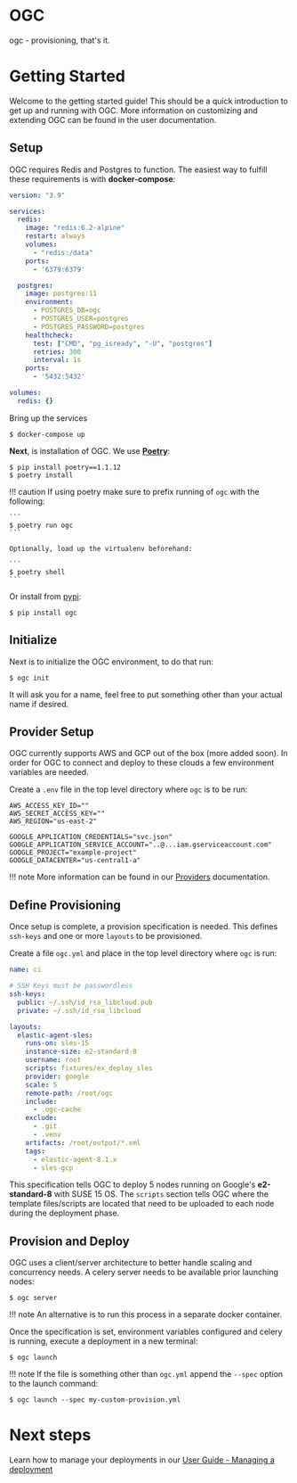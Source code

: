 # OGC

ogc - provisioning, that's it.

# Getting Started

Welcome to the getting started guide! This should be a quick introduction to get up and running with OGC. More information on customizing and extending OGC can be found in the user documentation.

## Setup

OGC requires Redis and Postgres to function. The easiest way to fulfill these requirements is with **docker-compose**:

```yaml
version: "3.9"

services:
  redis:
    image: "redis:6.2-alpine"
    restart: always
    volumes:
      - "redis:/data"
    ports:
      - '6379:6379'  

  postgres:
    image: postgres:11
    environment:
      - POSTGRES_DB=ogc
      - POSTGRES_USER=postgres
      - POSTGRES_PASSWORD=postgres
    healthcheck:
      test: ["CMD", "pg_isready", "-U", "postgres"]
      retries: 300
      interval: 1s
    ports:
      - '5432:5432'

volumes:
  redis: {}
```

Bring up the services

 `$ docker-compose up`

**Next**, is installation of OGC. We use **[Poetry](https://python-poetry.org/)**:

```shell
$ pip install poetry==1.1.12
$ poetry install
```

!!! caution
    If using poetry make sure to prefix running of `ogc` with the following:

    ```
    $ poetry run ogc
    ```

    Optionally, load up the virtualenv beforehand:

    ```
    $ poetry shell
    ```

Or install from [pypi](https://pypi.org):

```
$ pip install ogc
```

## Initialize

Next is to initialize the OGC environment, to do that run:

```
$ ogc init
```

It will ask you for a name, feel free to put something other than your actual name if desired.

## Provider Setup

OGC currently supports AWS and GCP out of the box (more added soon). In order for OGC to connect and deploy to these clouds a few environment variables are needed. 

Create a `.env` file in the top level directory where `ogc` is to be run:

```
AWS_ACCESS_KEY_ID=""
AWS_SECRET_ACCESS_KEY=""
AWS_REGION="us-east-2"

GOOGLE_APPLICATION_CREDENTIALS="svc.json"
GOOGLE_APPLICATION_SERVICE_ACCOUNT="..@...iam.gserviceaccount.com"
GOOGLE_PROJECT="example-project"
GOOGLE_DATACENTER="us-central1-a"
```

!!! note
    More information can be found in our [Providers](user-guide/providers.md) documentation.

## Define Provisioning

Once setup is complete, a provision specification is needed. This defines `ssh-keys` and one or more `layouts` to be provisioned. 

Create a file `ogc.yml` and place in the top level directory where `ogc` is run:

```yaml
name: ci

# SSH Keys must be passwordless
ssh-keys:
  public: ~/.ssh/id_rsa_libcloud.pub
  private: ~/.ssh/id_rsa_libcloud

layouts:
  elastic-agent-sles: 
    runs-on: sles-15
    instance-size: e2-standard-8
    username: root
    scripts: fixtures/ex_deploy_sles
    provider: google
    scale: 5
    remote-path: /root/ogc
    include:
      - .ogc-cache
    exclude:
      - .git
      - .venv
    artifacts: /root/output/*.xml
    tags:
      - elastic-agent-8.1.x
      - sles-gcp
```

This specification tells OGC to deploy 5 nodes running on Google's **e2-standard-8** with SUSE 15 OS. 
The `scripts` section tells OGC where the template files/scripts are located that need to be uploaded to each node during the deployment phase.

## Provision and Deploy

OGC uses a client/server architecture to better handle scaling and concurrency needs. A celery server needs to be available prior launching nodes:

```shell
$ ogc server
```

!!! note
    An alternative is to run this process in a separate docker container.

Once the specification is set, environment variables configured and celery is running, execute a deployment in a new terminal:

```shell
$ ogc launch
```

!!! note
    If the file is something other than `ogc.yml` append the `--spec` option to the launch command:

```shell
$ ogc launch --spec my-custom-provision.yml
```

# Next steps

Learn how to manage your deployments in our [User Guide - Managing a deployment](user-guide/managing-nodes.md)